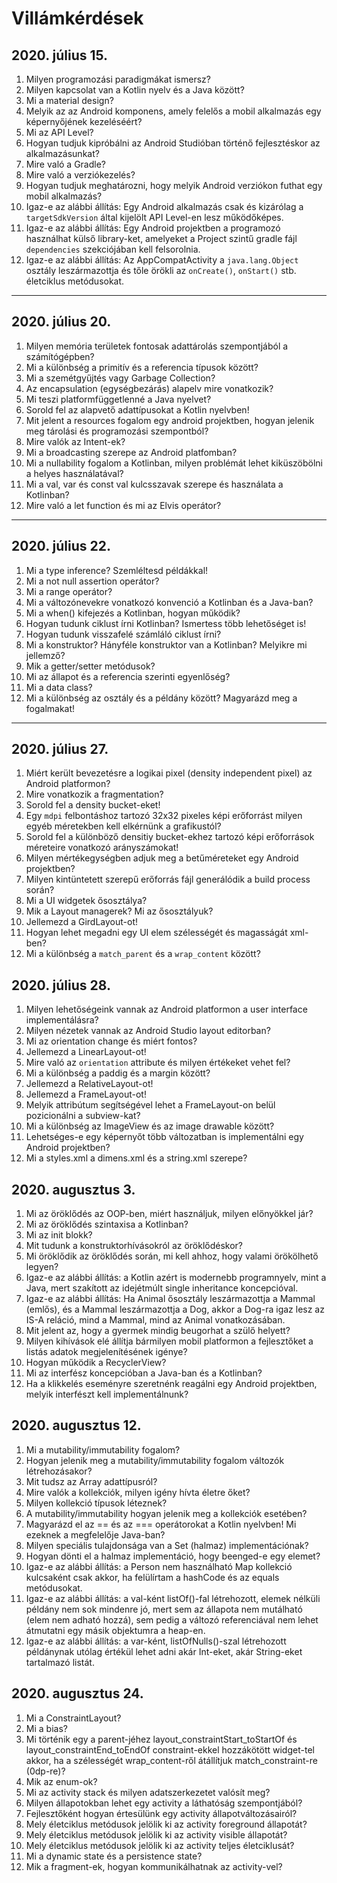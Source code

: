 # Villámkérdések

## 2020. július 15.

1. Milyen programozási paradigmákat ismersz?
2. Milyen kapcsolat van a Kotlin nyelv és a Java között?
3. Mi a material design?
4. Melyik az az Android komponens, amely felelős a mobil alkalmazás egy képernyőjének kezeléséért?
5. Mi az API Level?
6. Hogyan tudjuk kipróbálni az Android Studióban történő fejlesztéskor az alkalmazásunkat?
7. Mire való a Gradle?
8. Mire való a verziókezelés?
9. Hogyan tudjuk meghatározni, hogy melyik Android verziókon futhat egy mobil alkalmazás?
10. Igaz-e az alábbi állítás: Egy Android alkalmazás csak és kizárólag a `targetSdkVersion` által kijelölt API Level-en lesz működőképes.
11. Igaz-e az alábbi állítás: Egy Android projektben a programozó használhat külső library-ket, amelyeket a Project szintű gradle fájl `dependencies` szekciójában kell felsorolnia.
12. Igaz-e az alábbi állítás: Az AppCompatActivity a `java.lang.Object` osztály leszármazottja és tőle örökli az `onCreate()`, `onStart()` stb. életciklus metódusokat.
 
---

## 2020. július 20.

1. Milyen memória területek fontosak adattárolás szempontjából a számítógépben?
2. Mi a különbség a primitív és a referencia típusok között?
3. Mi a szemétgyűjtés vagy Garbage Collection?
4. Az encapsulation (egységbezárás) alapelv mire vonatkozik?
5. Mi teszi platformfüggetlenné a Java nyelvet?
6. Sorold fel az alapvető adattípusokat a Kotlin nyelvben!
7. Mit jelent a resources fogalom egy android projektben, hogyan jelenik meg tárolási és programozási szempontból?
8. Mire valók az Intent-ek?
9. Mi a broadcasting szerepe az Android platfomban?
10. Mi a nullability fogalom a Kotlinban, milyen problémát lehet kiküszöbölni a helyes használatával?
11. Mi a val, var és const val kulcsszavak szerepe és használata a Kotlinban?
12. Mire való a let function és mi az Elvis operátor?

---

## 2020. július 22.

1. Mi a type inference? Szemléltesd példákkal!
2. Mi a not null assertion operátor?
3. Mi a range operátor?
4. Mi a változónevekre vonatkozó konvenció a Kotlinban és a Java-ban?
5. Mi a when() kifejezés a Kotlinban, hogyan működik?
6. Hogyan tudunk ciklust írni Kotlinban? Ismertess több lehetőséget is!
7. Hogyan tudunk visszafelé számláló ciklust írni?
8. Mi a konstruktor? Hányféle konstruktor van a Kotlinban? Melyikre mi jellemző?
9. Mik a getter/setter metódusok?
10. Mi az állapot és a referencia szerinti egyenlőség?
11. Mi a data class?
12. Mi a különbség az osztály és a példány között? Magyarázd meg a fogalmakat!

---

## 2020. július 27.

1. Miért került bevezetésre a logikai pixel (density independent pixel) az Android platformon?
2. Mire vonatkozik a fragmentation?
3. Sorold fel a density bucket-eket!
4. Egy `mdpi` felbontáshoz tartozó 32x32 pixeles képi erőforrást milyen egyéb méretekben kell elkérnünk a grafikustól? 
5. Sorold fel a különböző densitiy bucket-ekhez tartozó képi erőforrások méreteire vonatkozó arányszámokat!
6. Milyen mértékegységben adjuk meg a betűméreteket egy Android projektben?
7. Milyen kintüntetett szerepű erőforrás fájl generálódik a build process során?
8. Mi a UI widgetek ősosztálya?
9. Mik a Layout managerek? Mi az ősosztályuk?
10. Jellemezd a GirdLayout-ot!
11. Hogyan lehet megadni egy UI elem szélességét és magasságát xml-ben?
12. Mi a különbség a `match_parent` és a `wrap_content` között?


## 2020. július 28.

1. Milyen lehetőségeink vannak az Android platformon a user interface implementálásra?
2. Milyen nézetek vannak az Android Studio layout editorban? 
3. Mi az orientation change és miért fontos?
4. Jellemezd a LinearLayout-ot!
5. Mire való az `orientation` attribute és milyen értékeket vehet fel?
6. Mi a különbség a paddig és a margin között?
7. Jellemezd a RelativeLayout-ot!
8. Jellemezd a FrameLayout-ot!
9. Melyik attribútum segítségével lehet a FrameLayout-on belül pozicionálni a subview-kat?
10. Mi a különbség az ImageView és az image drawable között?
11. Lehetséges-e egy képernyőt több változatban is implementálni egy Android projektben?
12. Mi a styles.xml a dimens.xml és a string.xml szerepe?


## 2020. augusztus 3.

1. Mi az öröklődés az OOP-ben, miért használjuk, milyen előnyökkel jár?
2. Mi az öröklődés szintaxisa a Kotlinban?
3. Mi az init blokk?
4. Mit tudunk a konstruktorhívásokról az öröklődéskor?
5. Mi öröklődik az öröklődés során, mi kell ahhoz, hogy valami örökölhető legyen?
6. Igaz-e az alábbi állítás: a Kotlin azért is modernebb programnyelv, mint a Java, mert szakított az idejétmúlt single inheritance koncepcióval.
7. Igaz-e az alábbi állítás: Ha Animal ősosztály leszármazottja a Mammal (emlős), és a Mammal leszármazottja a Dog, akkor a Dog-ra igaz lesz az IS-A reláció, mind a Mammal, mind az Animal vonatkozásában.
8. Mit jelent az, hogy a gyermek mindig beugorhat a szülő helyett?
9. Milyen kihívások elé állítja bármilyen mobil platformon a fejlesztőket a listás adatok megjelenítésének igénye?
10. Hogyan működik a RecyclerView?
11. Mi az interfész koncepcióban a Java-ban és a Kotlinban?
12. Ha a klikkelés eseményre szeretnénk reagálni egy Android projektben, melyik interfészt kell implementálnunk?


## 2020. augusztus 12.

1. Mi a mutability/immutability fogalom?
2. Hogyan jelenik meg a mutability/immutability fogalom változók létrehozásakor?
3. Mit tudsz az Array adattípusról?
4. Mire valók a kollekciók, milyen igény hívta életre őket?
5. Milyen kollekció típusok léteznek?
6. A mutability/immutability hogyan jelenik meg a kollekciók esetében?
7. Magyarázd el az == és az === operátorokat a Kotlin nyelvben! Mi ezeknek a megfelelője Java-ban?
8. Milyen speciális tulajdonsága van a Set (halmaz) implementációnak?
9. Hogyan dönti el a halmaz implementáció, hogy beenged-e egy elemet?
10. Igaz-e az alábbi állítás: a Person nem használható Map kollekció kulcsaként csak akkor, ha felülírtam a hashCode és az equals metódusokat.
11. Igaz-e az alábbi állítás: a val-ként listOf()-fal létrehozott, elemek nélküli példány nem sok mindenre jó, 
mert sem az állapota nem mutálható (elem nem adható hozzá), sem pedig a változó referenciával nem lehet átmutatni egy másik objektumra a heap-en.
12. Igaz-e az alábbi állítás: a var-ként, listOfNulls()-szal létrehozott példánynak utólag értékül lehet adni akár Int-eket, akár String-eket tartalmazó listát.


## 2020. augusztus 24.

1. Mi a ConstraintLayout?
2. Mi a bias?
3. Mi történik egy a parent-jéhez layout_constraintStart_toStartOf és layout_constraintEnd_toEndOf constraint-ekkel hozzákötött widget-tel akkor, 
ha a szélességét wrap_content-ről átállítjuk match_constraint-re (0dp-re)?
4. Mik az enum-ok?
5. Mi az activity stack és milyen adatszerkezetet valósít meg?
6. Milyen állapotokban lehet egy activity a láthatóság szempontjából?
7. Fejlesztőként hogyan értesülünk egy activity állapotváltozásairól?
8. Mely életciklus metódusok jelölik ki az activity foreground állapotát?
9. Mely életciklus metódusok jelölik ki az activity visible állapotát?
10. Mely életciklus metódusok jelölik ki az activity teljes életciklusát?
11. Mi a dynamic state és a persistence state?
12. Mik a fragment-ek, hogyan kommunikálhatnak az activity-vel?
